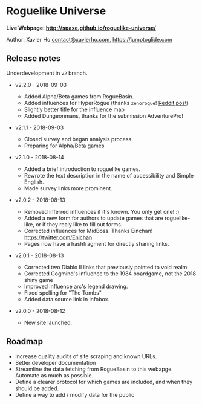 # Roguelike Universe

**Live Webpage: http://spaxe.github.io/roguelike-universe/**

Author: Xavier Ho <contact@xavierho.com>, https://jumptoglide.com

## Release notes
 Underdevelopment in `v2` branch.

 * v2.2.0 - 2018-09-03
   * Added Alpha/Beta games from RogueBasin.
   * Added influences for HyperRogue (thanks `zenorogue`! [Reddit post](https://www.reddit.com/r/roguelikes/comments/96sjzz/a_visualisation_of_roguelike_ancestryinfluence/e43t7o4))
   * Slightly better title for the influence map
   * Added Dungeonmans, thanks for the submission AdventurePro!

 * v2.1.1 - 2018-09-03
   * Closed survey and began analysis process
   * Preparing for Alpha/Beta games

 * v2.1.0 - 2018-08-14
   * Added a brief introduction to roguelike games.
   * Rewrote the text description in the name of accessibility and Simple English.
   * Made survey links more prominent.

 * v2.0.2 - 2018-08-13
   * Removed inferred influences if it's known. You only get one! :)
   * Added a new form for authors to update games that are roguelike-like, or if they realy like to fill out forms.
   * Corrected influences for MidBoss. Thanks Einchan! https://twitter.com/Enichan
   * Pages now have a hashfragment for directly sharing links.

 * v2.0.1 - 2018-08-13
   * Corrected two Diablo II links that previously pointed to void realm
   * Corrected Cogmind's influence to the 1984 boardgame, not the 2018 shiny game
   * Improved influence arc's legend drawing.
   * Fixed spelling for "The Tombs"
   * Added data source link in infobox.

 * v2.0.0 - 2018-08-12
   * New site launched.

## Roadmap
 * Increase quality audits of site scraping and known URLs.
 * Better developer documentation
 * Streamline the data fetching from RogueBasin to this webapge. Automate as much as possible.
 * Define a clearer protocol for which games are included, and when they should be added.
 * Define a way to add / modify data for the public

